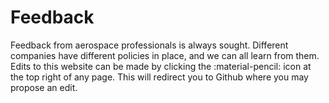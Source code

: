 # Feedback
Feedback from aerospace professionals is always sought. Different companies have different policies in place, and we can all learn from them. Edits to this website can be made by clicking the :material-pencil: icon at the top right of any page. This will redirect you to Github where you may propose an edit.